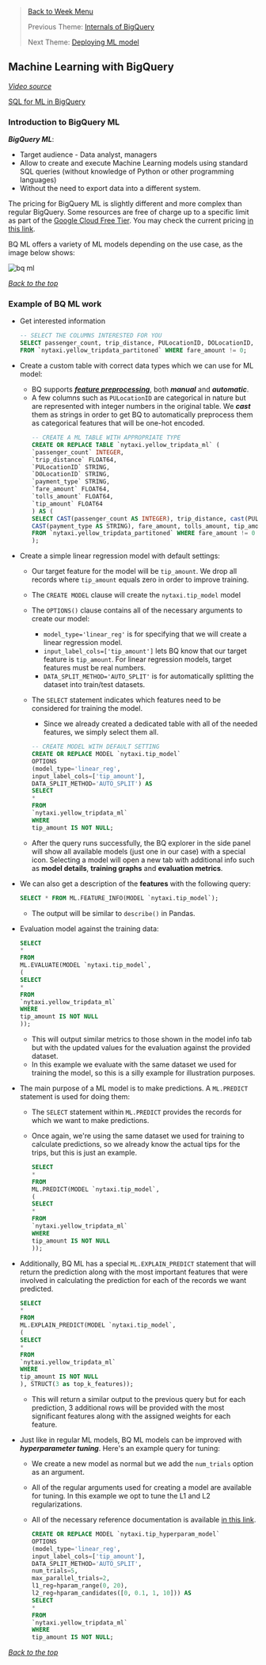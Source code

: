 >[Back to Week Menu](README.md)
>
>Previous Theme: [Internals of BigQuery](internals_bigquery.md)
>
>Next Theme: [Deploying ML model](bigquery_ml_deploy.md)

## Machine Learning with BigQuery

_[Video source](https://youtu.be/B-WtpB0PuG4)_

[SQL for ML in BigQuery](big_query_ml.sql)


### Introduction to BigQuery ML

***BigQuery ML***:
- Target audience - Data analyst, managers
- Allow to create and execute Machine Learning models using standard SQL queries (without knowledge of Python or other programming languages) 
- Without the need to export data into a different system.

The pricing for BigQuery ML is slightly different and more complex than regular BigQuery. Some resources are free of charge up to a specific limit as part of the [Google Cloud Free Tier](https://cloud.google.com/free). You may check the current pricing [in this link](https://cloud.google.com/bigquery-ml/pricing).

BQ ML offers a variety of ML models depending on the use case, as the image below shows:

![bq ml](../images/dw_05.png)

_[Back to the top](#machine-learning-with-bigquery)_

### Example of BQ ML work

- Get interested information
    ```sql
    -- SELECT THE COLUMNS INTERESTED FOR YOU
    SELECT passenger_count, trip_distance, PULocationID, DOLocationID, payment_type, fare_amount, tolls_amount, tip_amount
    FROM `nytaxi.yellow_tripdata_partitoned` WHERE fare_amount != 0;
    ```

- Create a custom table with correct data types which we can use for ML model:
  * BQ supports [***feature preprocessing***](https://cloud.google.com/bigquery-ml/docs/reference/standard-sql/bigqueryml-syntax-preprocess-overview), both ***manual*** and ***automatic***.
  * A few columns such as `PULocationID` are categorical in nature but are represented with integer numbers in the original table. We ***cast*** them as strings in order to get BQ to automatically preprocess them as categorical features that will be one-hot encoded.
    ```sql
    -- CREATE A ML TABLE WITH APPROPRIATE TYPE
    CREATE OR REPLACE TABLE `nytaxi.yellow_tripdata_ml` (
    `passenger_count` INTEGER,
    `trip_distance` FLOAT64,
    `PULocationID` STRING,
    `DOLocationID` STRING,
    `payment_type` STRING,
    `fare_amount` FLOAT64,
    `tolls_amount` FLOAT64,
    `tip_amount` FLOAT64
    ) AS (
    SELECT CAST(passenger_count AS INTEGER), trip_distance, cast(PULocationID AS STRING), CAST(DOLocationID AS STRING),
    CAST(payment_type AS STRING), fare_amount, tolls_amount, tip_amount
    FROM `nytaxi.yellow_tripdata_partitoned` WHERE fare_amount != 0
    );
    ```
    
- Create a simple linear regression model with default settings:
  * Our target feature for the model will be `tip_amount`. We drop all records where `tip_amount` equals zero in order to improve training.
  * The `CREATE MODEL` clause will create the `nytaxi.tip_model` model
  * The `OPTIONS()` clause contains all of the necessary arguments to create our model:
    * `model_type='linear_reg'` is for specifying that we will create a linear regression model.
    * `input_label_cols=['tip_amount']` lets BQ know that our target feature is `tip_amount`. For linear regression models, target features must be real numbers.
    * `DATA_SPLIT_METHOD='AUTO_SPLIT'` is for automatically splitting the dataset into train/test datasets.
  * The `SELECT` statement indicates which features need to be considered for training the model.
    * Since we already created a dedicated table with all of the needed features, we simply select them all.

    ```sql
    -- CREATE MODEL WITH DEFAULT SETTING
    CREATE OR REPLACE MODEL `nytaxi.tip_model`
    OPTIONS
    (model_type='linear_reg',
    input_label_cols=['tip_amount'],
    DATA_SPLIT_METHOD='AUTO_SPLIT') AS
    SELECT
    *
    FROM
    `nytaxi.yellow_tripdata_ml`
    WHERE
    tip_amount IS NOT NULL;
    ```

  * After the query runs successfully, the BQ explorer in the side panel will show all available models (just one in our case) with a special icon. Selecting a model will open a new tab with additional info such as **model details**, **training graphs** and **evaluation metrics**.

- We can also get a description of the **features** with the following query:

    ```sql
    SELECT * FROM ML.FEATURE_INFO(MODEL `nytaxi.tip_model`);
    ```
  * The output will be similar to `describe()` in Pandas.

- Evaluation model against the training data:

    ```sql
    SELECT
    *
    FROM
    ML.EVALUATE(MODEL `nytaxi.tip_model`,
    (
    SELECT
    *
    FROM
    `nytaxi.yellow_tripdata_ml`
    WHERE
    tip_amount IS NOT NULL
    ));
    ```
  * This will output similar metrics to those shown in the model info tab but with the updated values for the evaluation against the provided dataset.
  * In this example we evaluate with the same dataset we used for training the model, so this is a silly example for illustration purposes.

- The main purpose of a ML model is to make predictions. A `ML.PREDICT` statement is used for doing them:
  * The `SELECT` statement within `ML.PREDICT` provides the records for which we want to make predictions.
  * Once again, we're using the same dataset we used for training to calculate predictions, so we already know the actual tips for the trips, but this is just an example.

    ```sql
    SELECT
    *
    FROM
    ML.PREDICT(MODEL `nytaxi.tip_model`,
    (
    SELECT
    *
    FROM
    `nytaxi.yellow_tripdata_ml`
    WHERE
    tip_amount IS NOT NULL
    ));
    ```

- Additionally, BQ ML has a special `ML.EXPLAIN_PREDICT` statement that will return the prediction along with the most important features that were involved in calculating the prediction for each of the records we want predicted.
    ```sql
    SELECT
    *
    FROM
    ML.EXPLAIN_PREDICT(MODEL `nytaxi.tip_model`,
    (
    SELECT
    *
    FROM
    `nytaxi.yellow_tripdata_ml`
    WHERE
    tip_amount IS NOT NULL
    ), STRUCT(3 as top_k_features));
    ```
  * This will return a similar output to the previous query but for each prediction, 3 additional rows will be provided with the most significant features along with the assigned weights for each feature.

- Just like in regular ML models, BQ ML models can be improved with ***hyperparameter tuning***. Here's an example query for tuning:
  * We create a new model as normal but we add the `num_trials` option as an argument.
  * All of the regular arguments used for creating a model are available for tuning. In this example we opt to tune the L1 and L2 regularizations.
  * All of the necessary reference documentation is available [in this link](https://cloud.google.com/bigquery-ml/docs/reference).

    ```sql
    CREATE OR REPLACE MODEL `nytaxi.tip_hyperparam_model`
    OPTIONS
    (model_type='linear_reg',
    input_label_cols=['tip_amount'],
    DATA_SPLIT_METHOD='AUTO_SPLIT',
    num_trials=5,
    max_parallel_trials=2,
    l1_reg=hparam_range(0, 20),
    l2_reg=hparam_candidates([0, 0.1, 1, 10])) AS
    SELECT
    *
    FROM
    `nytaxi.yellow_tripdata_ml`
    WHERE
    tip_amount IS NOT NULL;
    ```

_[Back to the top](#machine-learning-with-bigquery)_